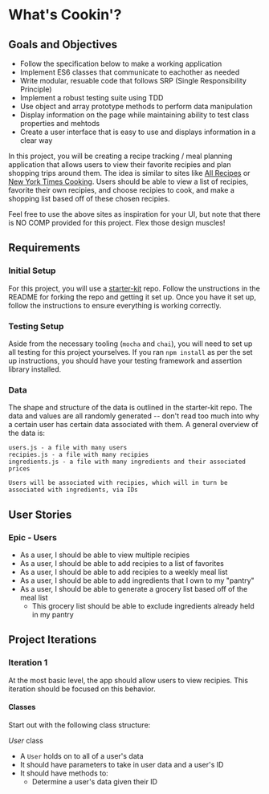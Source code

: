 # What's Cookin'?

## Goals and Objectives 

- Follow the specification below to make a working application
- Implement ES6 classes that communicate to eachother as needed
- Write modular, resuable code that follows SRP (Single Responsibility Principle)
- Implement a robust testing suite using TDD
- Use object and array prototype methods to perform data manipulation
- Display information on the page while maintaining ability to test class properties and mehtods 
- Create a user interface that is easy to use and displays information in a clear way

In this project, you will be creating a recipe tracking / meal planning application that allows users to view their favorite recipies and plan shopping trips around them. The idea is similar to sites like <a href="https://www.allrecipes.com/" target="\__blank">All Recipes</a> or <a href="https://cooking.nytimes.com/" target="\__blank"> New York Times Cooking</a>. Users should be able to view a list of recipies, favorite their own recipies, and choose recipies to cook, and make a shopping list based off of these chosen recipies. 

Feel free to use the above sites as inspiration for your UI, but note that there is NO COMP provided for this project. Flex those design muscles!

## Requirements

### Initial Setup

For this project, you will use a <a href="#" target="\__blank">starter-kit</a> repo. Follow the unstructions in the README for forking the repo and getting it set up. Once you have it set up, follow the instructions to ensure everything is working correctly.

### Testing Setup

Aside from the necessary tooling (`mocha` and `chai`), you will need to set up all testing for this project yourselves. If you ran `npm install` as per the set up instructions, you should have your testing framework and assertion library installed. 

### Data 

The shape and structure of the data is outlined in the starter-kit repo. The data and values are all randomly generated -- don't read too much into why a certain user has certain data associated with them. A general overview of the data is:

```
users.js - a file with many users 
recipies.js - a file with many recipies 
ingredients.js - a file with many ingredients and their associated prices 

Users will be associated with recipies, which will in turn be associated with ingredients, via IDs
```

## User Stories

### Epic - Users
- As a user, I should be able to view multiple recipies 
- As a user, I should be able to add recipies to a list of favorites
- As a user, I should be able to add recipies to a weekly meal list
- As a user, I should be able to add ingredients that I own to my "pantry"
- As a user, I should be able to generate a grocery list based off of the meal list
  - This grocery list should be able to exclude ingredients already held in my pantry


## Project Iterations

### Iteration 1 

At the most basic level, the app should allow users to view recipies. This iteration should be focused on this behavior.

#### Classes

Start out with the following class structure:

_User_ class

- A `User` holds on to all of a user's data
- It should have parameters to take in user data and a user's ID
- It should have methods to:
  - Determine a user's data given their ID
